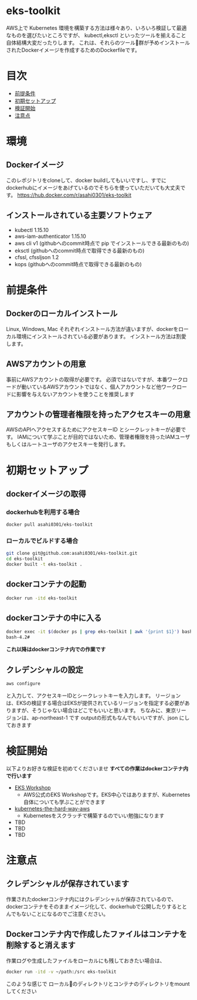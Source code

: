 # eks-toolkit
AWS上で Kubernetes 環境を構築する方法は様々あり、いろいろ検証して最適なものを選びたいところですが、
kubectl,eksctl といったツールを揃えること自体結構大変だったりします。
これは、それらのツール群が予めインストールされたDockerイメージを作成するためのDockerfileです。

# 目次
* [前提条件](#前提条件)
* [初期セットアップ](#初期セットアップ)
* [検証開始](#検証開始)
* [注意点](#注意点)

# 環境
## Dockerイメージ
このレポジトリをcloneして、docker buildしてもいいですし、すでにdockerhubにイメージをあげているのでそちらを使っていただいても大丈夫です。
https://hub.docker.com/r/asahi0301/eks-toolkit

## インストールされている主要ソフトウェア
- kubectl 1.15.10
- aws-iam-authenticator 1.15.10
- aws cli v1 (githubへのcommit時点で pip でインストールできる最新のもの)
- eksctl (githubへのcommit時点で取得できる最新のもの)
- cfssl, cfssljson 1.2
- kops (githubへのcommit時点で取得できる最新のもの)


# 前提条件
## Dockerのローカルインストール
Linux, Windows, Mac それぞれインストール方法が違いますが、dockerをローカル環境にインストールされている必要があります。
インストール方法は割愛します。

## AWSアカウントの用意
事前にAWSアカウントの取得が必要です。
必須ではないですが、本番ワークロードが動いているAWSアカウントではなく、個人アカウントなど他ワークロードに影響を与えないアカウントを使うことを推奨します

## アカウントの管理者権限を持ったアクセスキーの用意
AWSのAPIへアクセスするためにアクセスキーID とシークレットキーが必要です。
IAMについて学ぶことが目的ではないため、管理者権限を持ったIAMユーザもしくはルートユーザのアクセスキーを発行します。

# 初期セットアップ
## dockerイメージの取得
### dockerhubを利用する場合
```sh
docker pull asahi0301/eks-toolkit
```
### ローカルでビルドする場合
```sh
git clone git@github.com:asahi0301/eks-toolkit.git
cd eks-toolkit
docker built -t eks-toolkit .
```
## dockerコンテナの起動
```sh
docker run -itd eks-toolkit
```

## dockerコンテナの中に入る
```sh
docker exec -it $(docker ps | grep eks-toolkit | awk '{print $1}') bash
bash-4.2#
```
**これ以降はdockerコンテナ内での作業です**
## クレデンシャルの設定
```sh
aws configure
```
と入力して、アクセスキーIDとシークレットキーを入力します。
リージョンは、EKSの検証する場合はEKSが提供されているリージョンを指定する必要がありますが、そうじゃない場合はどこでもいいと思います。
ちなみに、東京リージョンは、ap-northeast-1 です
outputの形式もなんでもいいですが、json にしておきます

# 検証開始
以下よりお好きな検証を初めてくださいませ
**すべての作業はdockerコンテナ内で行います**
- [EKS Workshop](https://eksworkshop.com/)
    - AWS公式のEKS Workshopです。EKS中心ではありますが、Kubernetes自体についても学ぶことができます
- [kubernetes-the-hard-way-aws](https://github.com/danonb10/kubernetes-the-hard-way-aws)
    - Kubernetesをスクラッチで構築するのでいい勉強になります
- TBD
- TBD
- TBD


# 注意点
## クレデンシャルが保存されています
作業されたdockerコンテナ内にはクレデンシャルが保存されているので、dockerコンテナをそのままイメージ化して、dockerhubで公開したりするととんでもないことになるのでご注意ください。

## Dockerコンテナ内で作成したファイルはコンテナを削除すると消えます
作業ログや生成したファイルをローカルにも残しておきたい場合は、
```sh
docker run -itd -v ~/path:/src eks-toolkit 
```
このような感じで ローカルのディレクトリとコンテナのディレクトリをmountしてください